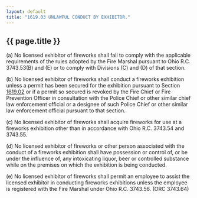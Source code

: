 ```yaml
---
layout: default 
title: "1619.03 UNLAWFUL CONDUCT BY EXHIBITOR."
---
```


{{ page.title }}
----------------

​(a) No licensed exhibitor of fireworks shall fail to comply with the
applicable requirements of the rules adopted by the Fire Marshal
pursuant to Ohio R.C. 3743.53(B) and (E) or to comply with Divisions (C)
and (D) of that section.

​(b) No licensed exhibitor of fireworks shall conduct a fireworks
exhibition unless a permit has been secured for the exhibition pursuant
to Section [1619.02](5ab8060d.html) or if a permit so secured is revoked
by the Fire Chief or Fire Prevention Officer in consultation with the
Police Chief or other similar chief law enforcement official or a
designee of such Police Chief or other similar law enforcement official
pursuant to that section.

​(c) No licensed exhibitor of fireworks shall acquire fireworks for use
at a fireworks exhibition other than in accordance with Ohio R.C.
3743.54 and 3743.55.

​(d) No licensed exhibitor of fireworks or other person associated with
the conduct of a fireworks exhibition shall have possession or control
of, or be under the influence of, any intoxicating liquor, beer or
controlled substance while on the premises on which the exhibition is
being conducted.

​(e) No licensed exhibitor of fireworks shall permit an employee to
assist the licensed exhibitor in conducting fireworks exhibitions unless
the employee is registered with the Fire Marshal under Ohio R.C.
3743.56. (ORC 3743.64)
